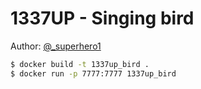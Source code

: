 # 1337UP - Singing bird

Author: [@_superhero1](https://twitter.com/_superhero1)

```bash
$ docker build -t 1337up_bird .
$ docker run -p 7777:7777 1337up_bird
```